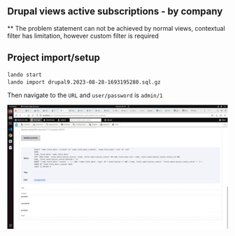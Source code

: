 ## Drupal views active subscriptions - by company

** The problem statement can not be achieved by normal views, contextual filter has limitation, however custom filter is required

##  Project import/setup

````bash
lando start
lando import drupal9.2023-08-28-1693195280.sql.gz
````

Then navigate to the `URL` and `user/password` is `admin/1`

![screenshot](./Screenshot%20from%202023-08-28%2009-34-42.png)